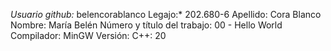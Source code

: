 *Usuario github:* belencorablanco
Legajo:* 202.680-6
Apellido: Cora Blanco
Nombre: María Belén
Número y título del trabajo: 00 - Hello World
Compilador: MinGW
Versión: C++: 20
